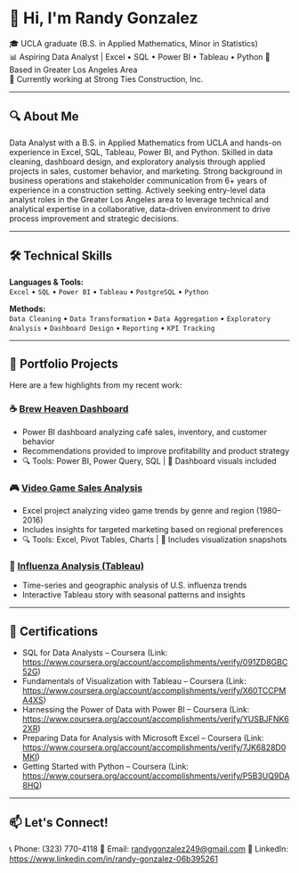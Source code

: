 # 👋 Hi, I'm Randy Gonzalez

🎓 UCLA graduate (B.S. in Applied Mathematics, Minor in Statistics)  
📊 Aspiring Data Analyst | Excel • SQL • Power BI • Tableau • Python
📍 Based in Greater Los Angeles Area  
💼 Currently working at Strong Ties Construction, Inc.

---

## 🔍 About Me

Data Analyst with a B.S. in Applied Mathematics from UCLA and hands-on experience in Excel, SQL, Tableau, Power BI, and Python.
Skilled in data cleaning, dashboard design, and exploratory analysis through applied projects in sales, customer behavior, and marketing.
Strong background in business operations and stakeholder communication from 6+ years of experience in a construction setting.
Actively seeking entry-level data analyst roles in the Greater Los Angeles area to leverage technical and analytical expertise in a collaborative, data-driven environment to drive process improvement and strategic decisions.

---

## 🛠️ Technical Skills

**Languages & Tools:**  
`Excel` • `SQL` • `Power BI` • `Tableau` • `PostgreSQL` • `Python`

**Methods:**  
`Data Cleaning` • `Data Transformation` • `Data Aggregation` • `Exploratory Analysis` • `Dashboard Design` • `Reporting` • `KPI Tracking`

---

## 📂 Portfolio Projects

Here are a few highlights from my recent work:

### ☕ [Brew Heaven Dashboard](https://github.com/RandyGonzalez249/Brew-Heaven-Analysis)
- Power BI dashboard analyzing café sales, inventory, and customer behavior
- Recommendations provided to improve profitability and product strategy
- 🔍 Tools: Power BI, Power Query, SQL | 📸 Dashboard visuals included

### 🎮 [Video Game Sales Analysis](https://github.com/RandyGonzalez249/Video-Game-Sales-Analysis)
- Excel project analyzing video game trends by genre and region (1980–2016)
- Includes insights for targeted marketing based on regional preferences
- 🔍 Tools: Excel, Pivot Tables, Charts | 📸 Includes visualization snapshots

### 🦠 [Influenza Analysis (Tableau)](https://public.tableau.com/app/profile/randy.gonzalez249/viz/Influenza_17111589412660/Storyboard)
- Time-series and geographic analysis of U.S. influenza trends
- Interactive Tableau story with seasonal patterns and insights

---

## 📜 Certifications

- SQL for Data Analysts – Coursera (Link: https://www.coursera.org/account/accomplishments/verify/091ZD8GBC52G)
- Fundamentals of Visualization with Tableau – Coursera (Link: https://www.coursera.org/account/accomplishments/verify/X60TCCPMA4XS)
- Harnessing the Power of Data with Power BI – Coursera (Link: https://www.coursera.org/account/accomplishments/verify/YUSBJFNK62XR)
- Preparing Data for Analysis with Microsoft Excel – Coursera (Link: https://www.coursera.org/account/accomplishments/verify/7JK6828D0MKI)
- Getting Started with Python – Coursera (Link: https://www.coursera.org/account/accomplishments/verify/P5B3UQ9DA8HQ)

---

## 📫 Let's Connect!

📞 Phone: (323) 770-4118
📧 Email: randygonzalez249@gmail.com
🔗 LinkedIn: https://www.linkedin.com/in/randy-gonzalez-06b395261
